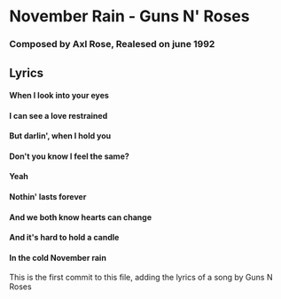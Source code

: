 # November Rain - Guns N' Roses
### Composed by Axl Rose, Realesed on june 1992

## Lyrics

#### When I look into your eyes
#### I can see a love restrained
#### But darlin', when I hold you
#### Don't you know I feel the same?
#### Yeah
#### Nothin' lasts forever
#### And we both know hearts can change
#### And it's hard to hold a candle
#### In the cold November rain

This is the first commit to this file, adding the lyrics of a song by Guns N Roses
